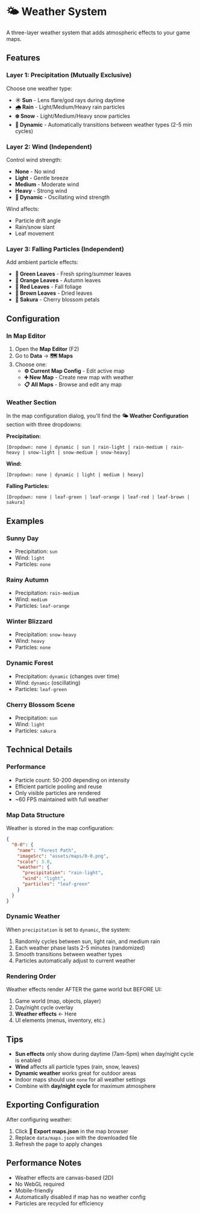 # 🌤️ Weather System

A three-layer weather system that adds atmospheric effects to your game maps.

## Features

### Layer 1: Precipitation (Mutually Exclusive)
Choose one weather type:
- **☀️ Sun** - Lens flare/god rays during daytime
- **🌧️ Rain** - Light/Medium/Heavy rain particles
- **❄️ Snow** - Light/Medium/Heavy snow particles
- **🔄 Dynamic** - Automatically transitions between weather types (2-5 min cycles)

### Layer 2: Wind (Independent)
Control wind strength:
- **None** - No wind
- **Light** - Gentle breeze
- **Medium** - Moderate wind
- **Heavy** - Strong wind
- **🔄 Dynamic** - Oscillating wind strength

Wind affects:
- Particle drift angle
- Rain/snow slant
- Leaf movement

### Layer 3: Falling Particles (Independent)
Add ambient particle effects:
- **🍃 Green Leaves** - Fresh spring/summer leaves
- **🍂 Orange Leaves** - Autumn leaves
- **🍁 Red Leaves** - Fall foliage
- **🤎 Brown Leaves** - Dried leaves
- **🌸 Sakura** - Cherry blossom petals

## Configuration

### In Map Editor

1. Open the **Map Editor** (F2)
2. Go to **Data** → **🗺️ Maps**
3. Choose one:
   - **⚙️ Current Map Config** - Edit active map
   - **➕ New Map** - Create new map with weather
   - **📋 All Maps** - Browse and edit any map

### Weather Section

In the map configuration dialog, you'll find the **🌤️ Weather Configuration** section with three dropdowns:

**Precipitation:**
```
[Dropdown: none | dynamic | sun | rain-light | rain-medium | rain-heavy | snow-light | snow-medium | snow-heavy]
```

**Wind:**
```
[Dropdown: none | dynamic | light | medium | heavy]
```

**Falling Particles:**
```
[Dropdown: none | leaf-green | leaf-orange | leaf-red | leaf-brown | sakura]
```

## Examples

### Sunny Day
- Precipitation: `sun`
- Wind: `light`
- Particles: `none`

### Rainy Autumn
- Precipitation: `rain-medium`
- Wind: `medium`
- Particles: `leaf-orange`

### Winter Blizzard
- Precipitation: `snow-heavy`
- Wind: `heavy`
- Particles: `none`

### Dynamic Forest
- Precipitation: `dynamic` (changes over time)
- Wind: `dynamic` (oscillating)
- Particles: `leaf-green`

### Cherry Blossom Scene
- Precipitation: `sun`
- Wind: `light`
- Particles: `sakura`

## Technical Details

### Performance
- Particle count: 50-200 depending on intensity
- Efficient particle pooling and reuse
- Only visible particles are rendered
- ~60 FPS maintained with full weather

### Map Data Structure
Weather is stored in the map configuration:

```json
{
  "0-0": {
    "name": "Forest Path",
    "imageSrc": "assets/maps/0-0.png",
    "scale": 3.0,
    "weather": {
      "precipitation": "rain-light",
      "wind": "light",
      "particles": "leaf-green"
    }
  }
}
```

### Dynamic Weather
When `precipitation` is set to `dynamic`, the system:
1. Randomly cycles between sun, light rain, and medium rain
2. Each weather phase lasts 2-5 minutes (randomized)
3. Smooth transitions between weather types
4. Particles automatically adjust to current weather

### Rendering Order
Weather effects render AFTER the game world but BEFORE UI:
1. Game world (map, objects, player)
2. Day/night cycle overlay
3. **Weather effects** ← Here
4. UI elements (menus, inventory, etc.)

## Tips

- **Sun effects** only show during daytime (7am-5pm) when day/night cycle is enabled
- **Wind** affects all particle types (rain, snow, leaves)
- **Dynamic weather** works great for outdoor areas
- Indoor maps should use `none` for all weather settings
- Combine with **day/night cycle** for maximum atmosphere

## Exporting Configuration

After configuring weather:
1. Click **💾 Export maps.json** in the map browser
2. Replace `data/maps.json` with the downloaded file
3. Refresh the page to apply changes

## Performance Notes

- Weather effects are canvas-based (2D)
- No WebGL required
- Mobile-friendly
- Automatically disabled if map has no weather config
- Particles are recycled for efficiency
